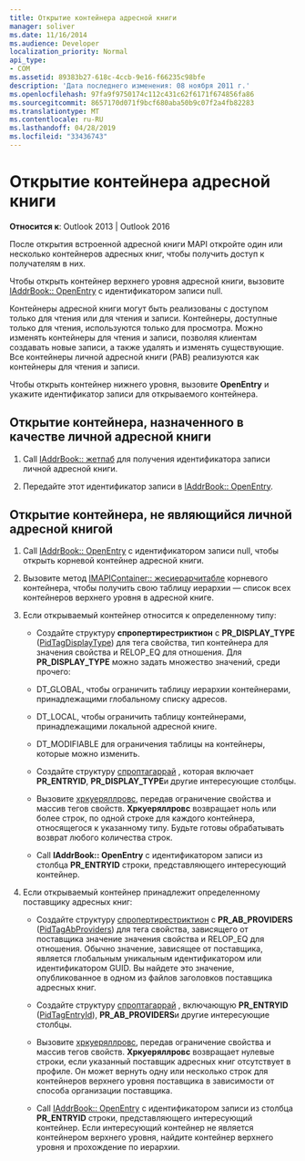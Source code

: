 ```yaml
---
title: Открытие контейнера адресной книги
manager: soliver
ms.date: 11/16/2014
ms.audience: Developer
localization_priority: Normal
api_type:
- COM
ms.assetid: 89383b27-618c-4ccb-9e16-f66235c98bfe
description: 'Дата последнего изменения: 08 ноября 2011 г.'
ms.openlocfilehash: 97fa9f9750174c112c431c62f6171f674856fa86
ms.sourcegitcommit: 8657170d071f9bcf680aba50b9c07f2a4fb82283
ms.translationtype: MT
ms.contentlocale: ru-RU
ms.lasthandoff: 04/28/2019
ms.locfileid: "33436743"
---
```

# <a name="opening-an-address-book-container"></a>Открытие контейнера адресной книги

**Относится к**: Outlook 2013 | Outlook 2016 
  
После открытия встроенной адресной книги MAPI откройте один или несколько контейнеров адресных книг, чтобы получить доступ к получателям в них.
  
Чтобы открыть контейнер верхнего уровня адресной книги, вызовите [IAddrBook:: OpenEntry](iaddrbook-openentry.md) с идентификатором записи null. 
  
Контейнеры адресной книги могут быть реализованы с доступом только для чтения или для чтения и записи. Контейнеры, доступные только для чтения, используются только для просмотра. Можно изменять контейнеры для чтения и записи, позволяя клиентам создавать новые записи, а также удалять и изменять существующие. Все контейнеры личной адресной книги (PAB) реализуются как контейнеры для чтения и записи. 
  
Чтобы открыть контейнер нижнего уровня, вызовите **OpenEntry** и укажите идентификатор записи для открываемого контейнера. 
  
## <a name="open-the-container-designated-as-the-pab"></a>Открытие контейнера, назначенного в качестве личной адресной книги
  
1. Call [IAddrBook:: жетпаб](iaddrbook-getpab.md) для получения идентификатора записи личной адресной книги. 
    
2. Передайте этот идентификатор записи в [IAddrBook:: OpenEntry](iaddrbook-openentry.md).
    
## <a name="open-a-container-that-is-not-the-pab"></a>Открытие контейнера, не являющийся личной адресной книгой
  
1. Call [IAddrBook:: OpenEntry](iaddrbook-openentry.md) с идентификатором записи null, чтобы открыть корневой контейнер адресной книги. 
    
2. Вызовите метод [IMAPIContainer:: жесиерарчитабле](imapicontainer-gethierarchytable.md) корневого контейнера, чтобы получить свою таблицу иерархии — список всех контейнеров верхнего уровня в адресной книге. 
    
3. Если открываемый контейнер относится к определенному типу:
    
   - Создайте структуру **спропертирестриктион** с **PR_DISPLAY_TYPE** ([PidTagDisplayType](pidtagdisplaytype-canonical-property.md)) для тега свойства, тип контейнера для значения свойства и RELOP_EQ для отношения. Для **PR_DISPLAY_TYPE** можно задать множество значений, среди прочего: 
    
   - DT_GLOBAL, чтобы ограничить таблицу иерархии контейнерами, принадлежащими глобальному списку адресов.
    
   - DT_LOCAL, чтобы ограничить таблицу контейнерами, принадлежащими локальной адресной книге.
    
   - DT_MODIFIABLE для ограничения таблицы на контейнеры, которые можно изменить.
    
   - Создайте структуру [спроптагаррай](sproptagarray.md) , которая включает **PR_ENTRYID**, **PR_DISPLAY_TYPE**и другие интересующие столбцы. 
    
   - Вызовите [хркуеряллровс](hrqueryallrows.md), передав ограничение свойства и массив тегов свойств. **Хркуеряллровс** возвращает ноль или более строк, по одной строке для каждого контейнера, относящегося к указанному типу. Будьте готовы обрабатывать возврат любого количества строк. 
    
   - Call **IAddrBook:: OpenEntry** с идентификатором записи из столбца **PR_ENTRYID** строки, представляющего интересующий контейнер. 
    
4. Если открываемый контейнер принадлежит определенному поставщику адресных книг:
    
   - Создайте структуру [спропертирестриктион](spropertyrestriction.md) с **PR_AB_PROVIDERS** ([PidTagAbProviders](pidtagabproviders-canonical-property.md)) для тега свойства, зависящего от поставщика значение значения свойства и RELOP_EQ для отношения. Обычно значение, зависящее от поставщика, является глобальным уникальным идентификатором или идентификатором GUID. Вы найдете это значение, опубликованное в одном из файлов заголовков поставщика адресных книг. 
    
   - Создайте структуру [спроптагаррай](sproptagarray.md) , включающую **PR_ENTRYID** ([PidTagEntryId](pidtagentryid-canonical-property.md)), **PR_AB_PROVIDERS**и другие интересующие столбцы. 
    
   - Вызовите [хркуеряллровс](hrqueryallrows.md), передав ограничение свойства и массив тегов свойств. **Хркуеряллровс** возвращает нулевые строки, если указанный поставщик адресных книг отсутствует в профиле. Он может вернуть одну или несколько строк для контейнеров верхнего уровня поставщика в зависимости от способа организации поставщика. 
    
   - Call [IAddrBook:: OpenEntry](iaddrbook-openentry.md) с идентификатором записи из столбца **PR_ENTRYID** строки, представляющего интересующий контейнер. Если интересующий контейнер не является контейнером верхнего уровня, найдите контейнер верхнего уровня и прохождение по иерархии. 
    

